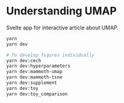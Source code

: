 # Understanding UMAP

Svelte app for interactive article about UMAP.

```bash
yarn
yarn dev

# To develop figures individually
yarn dev:cech
yarn dev:hyperparameters
yarn dev:mammoth-umap
yarn dev:mammoth-tsne
yarn dev:supplement
yarn dev:toy
yarn dev:toy_comparison
```
